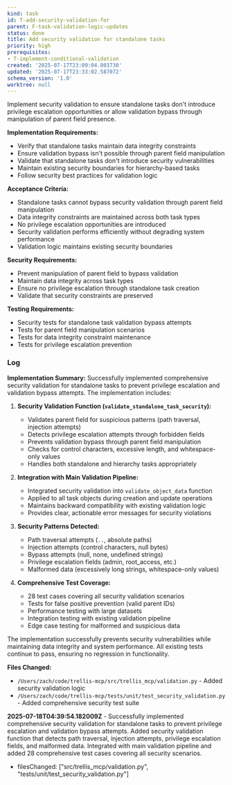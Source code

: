 ```yaml
---
kind: task
id: T-add-security-validation-for
parent: F-task-validation-logic-updates
status: done
title: Add security validation for standalone tasks
priority: high
prerequisites:
- T-implement-conditional-validation
created: '2025-07-17T23:09:04.803730'
updated: '2025-07-17T23:33:02.587072'
schema_version: '1.0'
worktree: null
---
```

Implement security validation to ensure standalone tasks don't introduce privilege escalation opportunities or allow validation bypass through manipulation of parent field presence.

**Implementation Requirements:**
- Verify that standalone tasks maintain data integrity constraints
- Ensure validation bypass isn't possible through parent field manipulation
- Validate that standalone tasks don't introduce security vulnerabilities
- Maintain existing security boundaries for hierarchy-based tasks
- Follow security best practices for validation logic

**Acceptance Criteria:**
- Standalone tasks cannot bypass security validation through parent field manipulation
- Data integrity constraints are maintained across both task types
- No privilege escalation opportunities are introduced
- Security validation performs efficiently without degrading system performance
- Validation logic maintains existing security boundaries

**Security Requirements:**
- Prevent manipulation of parent field to bypass validation
- Maintain data integrity across task types
- Ensure no privilege escalation through standalone task creation
- Validate that security constraints are preserved

**Testing Requirements:**
- Security tests for standalone task validation bypass attempts
- Tests for parent field manipulation scenarios
- Tests for data integrity constraint maintenance
- Tests for privilege escalation prevention

### Log

**Implementation Summary:**
Successfully implemented comprehensive security validation for standalone tasks to prevent privilege escalation and validation bypass attempts. The implementation includes:

1. **Security Validation Function (`validate_standalone_task_security`):**
   - Validates parent field for suspicious patterns (path traversal, injection attempts)
   - Detects privilege escalation attempts through forbidden fields 
   - Prevents validation bypass through parent field manipulation
   - Checks for control characters, excessive length, and whitespace-only values
   - Handles both standalone and hierarchy tasks appropriately

2. **Integration with Main Validation Pipeline:**
   - Integrated security validation into `validate_object_data` function
   - Applied to all task objects during creation and update operations
   - Maintains backward compatibility with existing validation logic
   - Provides clear, actionable error messages for security violations

3. **Security Patterns Detected:**
   - Path traversal attempts (`..`, absolute paths)
   - Injection attempts (control characters, null bytes)
   - Bypass attempts (null, none, undefined strings)
   - Privilege escalation fields (admin, root_access, etc.)
   - Malformed data (excessively long strings, whitespace-only values)

4. **Comprehensive Test Coverage:**
   - 28 test cases covering all security validation scenarios
   - Tests for false positive prevention (valid parent IDs)
   - Performance testing with large datasets
   - Integration testing with existing validation pipeline
   - Edge case testing for malformed and suspicious data

The implementation successfully prevents security vulnerabilities while maintaining data integrity and system performance. All existing tests continue to pass, ensuring no regression in functionality.

**Files Changed:**
- `/Users/zach/code/trellis-mcp/src/trellis_mcp/validation.py` - Added security validation logic
- `/Users/zach/code/trellis-mcp/tests/unit/test_security_validation.py` - Added comprehensive security test suite


**2025-07-18T04:39:54.182009Z** - Successfully implemented comprehensive security validation for standalone tasks to prevent privilege escalation and validation bypass attempts. Added security validation function that detects path traversal, injection attempts, privilege escalation fields, and malformed data. Integrated with main validation pipeline and added 28 comprehensive test cases covering all security scenarios.
- filesChanged: ["src/trellis_mcp/validation.py", "tests/unit/test_security_validation.py"]